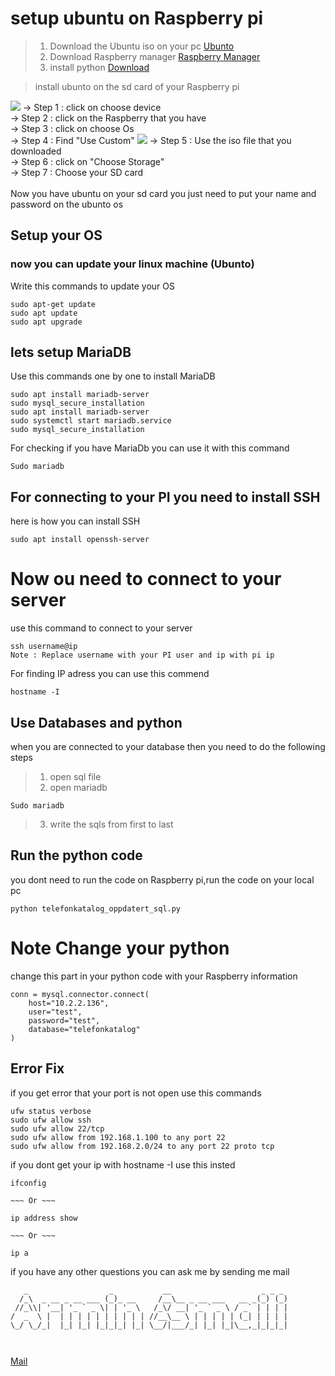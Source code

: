 # setup ubuntu on Raspberry pi
> 1. Download the Ubuntu iso on your pc
    [Ubunto](https://ubuntu.com/download/raspberry-pi/thank-you?version=24.04.1&architecture=desktop-arm64+raspi)
> 1. Download Raspberry manager [Raspberry Manager](https://www.raspberrypi.com/software/)
> 1. install python [Download](https://www.python.org/ftp/python/3.12.6/python-3.12.6-amd64.exe)

> install ubunto on the sd card of your Raspberry pi
<img src="https://i.imgur.com/9RzFxUw.png">
-> Step 1 : click on choose device </br>
-> Step 2 : click on the Raspberry that you have </br>
-> Step 3 : click on choose Os</br>
-> Step 4 : Find "Use Custom"
<img src="https://i.imgur.com/FzshqK6.png">
-> Step 5 : Use the iso file that you downloaded </br>
-> Step 6 : click on "Choose Storage"</br>
-> Step 7 : Choose your SD card</br>
</br>
Now you have ubuntu on your sd card you just need to put your name and password on the ubunto os 

<ls>

## Setup your OS 

### now you can update your linux machine (Ubunto)

Write this commands to update your OS 
```
sudo apt-get update
sudo apt update
sudo apt upgrade
```

## lets setup MariaDB

Use this commands one by one to install MariaDB
```
sudo apt install mariadb-server
sudo mysql_secure_installation
sudo apt install mariadb-server
sudo systemctl start mariadb.service
sudo mysql_secure_installation
```

For checking if you have MariaDb you can use it with this command

```
Sudo mariadb
```

## For connecting to your PI you need to install SSH

here is how you can install SSH
```
sudo apt install openssh-server
```
# Now ou need to connect to your server

use this command to connect to your server 
```
ssh username@ip
Note : Replace username with your PI user and ip with pi ip 
```

For finding IP adress you can use this commend

```
hostname -I
```

## Use Databases and python

when you are connected to your database then you need to do the following steps 

> 1. open sql file 
> 1. open mariadb 
```
Sudo mariadb
```
> 3. write the sqls from first to last 

## Run the python code
you dont need to run the code on Raspberry pi,run the code on your local pc 
```
python telefonkatalog_oppdatert_sql.py
```

# Note Change your python
change this part in your python code with your Raspberry information
```
conn = mysql.connector.connect(
    host="10.2.2.136",
    user="test",
    password="test",
    database="telefonkatalog"
)
```



## Error Fix

if you get error that your port is not open use this commands 

```
ufw status verbose
sudo ufw allow ssh
sudo ufw allow 22/tcp
sudo ufw allow from 192.168.1.100 to any port 22
sudo ufw allow from 192.168.2.0/24 to any port 22 proto tcp
```

if you dont get your ip with hostname -I use this insted 

```
ifconfig

~~~ Or ~~~

ip address show

~~~ Or ~~~

ip a

```




if you have any other questions you can ask me by sending me mail </br>
```
   _                  _           __                    _ _ _ 
  /_\  _ __ _ __ ___ (_)_ __     /__\__ _ __ ___   __ _(_) (_)
 //_\\| '__| '_ ` _ \| | '_ \   /_\/ __| '_ ` _ \ / _` | | | |
/  _  \ |  | | | | | | | | | | //__\__ \ | | | | | (_| | | | |
\_/ \_/_|  |_| |_| |_|_|_| |_| \__/|___/_| |_| |_|\__,_|_|_|_|

                                                              
```
[Mail](mailto:armines765@gmail.com)